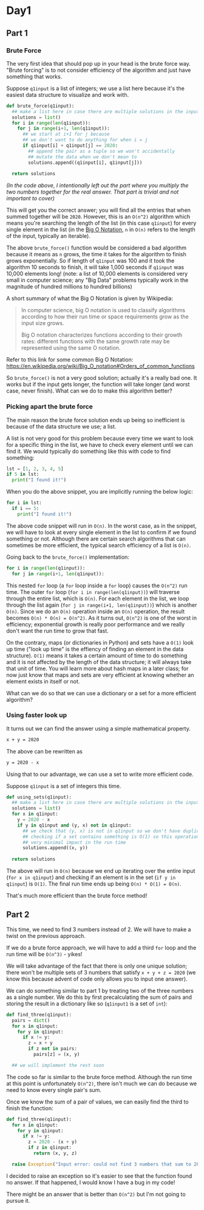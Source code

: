 # Day1

## Part 1

### Brute Force

The very first idea that should pop up in your head is the brute force way. "Brute forcing" is to not consider efficiency of the algorithm and just have something that works.

Suppose `q1input` is a list of integers; we use a list here because it's the easiest data structure to visualize and work with.

```py
def brute_force(q1input):
  ## make a list here in case there are multiple solutions in the input
  solutions = list()
  for i in range(len(q1input)):
    for j in range(i+1, len(q1input)):
      ## we start at i+1 for j because 
      ## we don't want to do anything for when i = j
      if q1input[i] + q1input[j] == 2020:
        ## append the pair as a tuple so we won't accidentally
        ## mutate the data when we don't mean to
        solutions.append((q1input[i], q1input[j]))
  
  return solutions
```

_(In the code above, I intentionally left out the part where you multiply the two numbers together for the real answer. That part is trivial and not important to cover)_

This will get you the correct answer; you will find all the entries that when summed together will be `2020`. However, this is an `O(n^2)` algorithm which means you're searching the length of the list (in this case `q1input`) for every single element in the list (in the [Big O Notation](https://en.wikipedia.org/wiki/Big_O_notation), `n` in `O(n)` refers to the length of the input, typically an iterable).

The above `brute_force()` function would be considered a bad algorithm because it means as `n` grows, the time it takes for the algorithm to finish grows exponentially. So if length of `q1input` was 100 and it took the algorithm 10 seconds to finish, it will take 1,000 seconds if `q1input` was 10,000 elements long! (note: a list of 10,000 elements is considered very small in computer science; any "Big Data" problems typically work in the magnitude of hundred millions to hundred billions)

A short summary of what the Big O Notation is given by Wikipedia:

>In computer science, big O notation is used to classify algorithms according to how their run time or space requirements grow as the input size grows.
>
>Big O notation characterizes functions according to their growth rates: different functions with the same growth rate may be represented using the same O notation.

Refer to this link for some common Big O Notation: <https://en.wikipedia.org/wiki/Big_O_notation#Orders_of_common_functions>

So `brute_force()` is not a very good solution; actually it's a really bad one. It works but if the input gets longer, the function will take longer (and worst case, never finish). What can we do to make this algorithm better?

### Picking apart the brute force

The main reason the brute force solution ends up being so inefficient is because of the data structure we use; a list.

A list is not very good for this problem because every time we want to look for a specific thing in the list, we have to check every element until we can find it. We would typically do something like this with code to find something:

```py
lst = [1, 2, 3, 4, 5]
if 5 in lst:
  print("I found it!")
```

When you do the above snippet, you are implicitly running the below logic:

```py
for i in lst:
  if i == 5:
    print("I found it!")
```

The above code snippet will run in `O(n)`. In the worst case, as in the snippet, we will have to look at every single element in the list to confirm if we found something or not. Although there are certain search algorithms that can sometimes be more efficient, the typical search efficiency of a list is `O(n)`.

Going back to the `brute_force()` implementation:

```py
for i in range(len(q1input)):
  for j in range(i+1, len(q1input)):
```

This nested `for` loop (a `for` loop inside a `for` loop) causes the `O(n^2)` run time. The outer `for` loop (`for i in range(len(q1input))`) will traverse through the entire list, which is `O(n)`. For each element in the list, we loop through the list again (`for j in range(i+1, len(q1input))`) which is another `O(n)`. Since we do an `O(n)` operation inside an `O(n)` operation, the result becomes `O(n) * O(n) = O(n^2)`. As it turns out, `O(n^2)` is one of the worst in efficiency; exponential growth is really poor performance and we really don't want the run time to grow that fast.

On the contrary, maps (or dictionaries in Python) and sets have a `O(1)` look up time ("look up time" is the effiency of finding an element in the data structure). `O(1)` means it takes a certain amount of time to do something and it is not affected by the length of the data structure; it will always take that unit of time. You will learn more about hash maps in a later class; for now just know that maps and sets are very efficient at knowing whether an element exists in itself or not.

What can we do so that we can use a dictionary or a set for a more efficient algorithm?

### Using faster look up

It turns out we can find the answer using a simple mathematical property.

```txt
x + y = 2020
```

The above can be rewritten as

```txt
y = 2020 - x
```

Using that to our advantage, we can use a set to write more efficient code.

Suppose `q1input` is a set of integers this time.

```py
def using_sets(q1input):
  ## make a list here in case there are multiple solutions in the input
  solutions = list()
  for x in q1input:
    y = 2020 - x
    if y in q1input and (y, x) not in q1input:
      ## we check that (y, x) is not in q1input so we don't have duplicate answers
      ## checking if a set contains something is O(1) so this operation is
      ## very minimal impact in the run time
      solutions.append((x, y))
  
  return solutions
```

The above will run in `O(n)` because we end up iterating over the entire input (`for x in q1input`) and checking if an element is in the set (`if y in q1input`) is `O(1)`. The final run time ends up being `O(n) * O(1) = O(n)`. 

That's much more efficient than the brute force method!

## Part 2

This time, we need to find 3 numbers instead of 2. We will have to make a twist on the previous approach.

If we do a brute force approach, we will have to add a third `for` loop and the run time will be `O(n^3)` - yikes!

We will take advantage of the fact that there is only one unique solution; there won't be multiple sets of 3 numbers that satisfy `x + y + z = 2020` (we know this because advent of code only allows you to input one answer).

We can do something similar to part 1 by treating two of the three numbers as a single number. We do this by first precalculating the sum of pairs and storing the result in a dictionary like so (`q1input1` is a set of `int`):

```py
def find_three(q1input):
  pairs = dict()
  for x in q1input:
    for y in q1input:
      if x != y:
        z = x + y
        if z not in pairs:
          pairs[z] = (x, y)

  ## we will implement the rest soon
```

The code so far is similar to the brute force method. Although the run time at this point is unfortunately `O(n^2)`, there isn't much we can do because we need to know every single pair's sum.

Once we know the sum of a pair of values, we can easily find the third to finish the function:

```py
def find_three(q1input):
  for x in q1input:
    for y in q1input:
      if x != y:
        z = 2020 - (x + y)
        if z in q1input:
          return (x, y, z)

  raise Exception("Input error: could not find 3 numbers that sum to 2020")
```

I decided to raise an exception so it's easier to see that the function found no answer. If that happened, I would know I have a bug in my code!

There might be an answer that is better than `O(n^2)` but I'm not going to pursue it.
